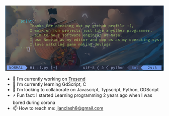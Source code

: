 ![code png](https://github.com/JianClash/JianClash/blob/main/code2.png)

- 🔭 I’m currently working on [Tresend](https://github.com/Fugnu-Games/Tresend/)
- 🌱 I’m currently learning GdScript, C
- 👯 I’m looking to collaborate on Javascript, Typscript, Python, GDScript
- ⚡ Fun fact: I started Learning programming 2 years ago when I was bored during corona
- 📫 How to reach me: jianclash8@gmail.com
<!--
**JianClash/JianClash** is a ✨ _special_ ✨ repository because its `README.md` (this file) appears on your GitHub profile.

Here are some ideas to get you started:

- 🔭 I’m currently working on ...
- 🌱 I’m currently learning ...
- 👯 I’m looking to collaborate on ...
- 🤔 I’m looking for help with ...
- 💬 Ask me about ...
- 📫 How to reach me: ... jianclash8@gmail.com
- 😄 Pronouns: ...
- ⚡ Fun fact: ...
-->

